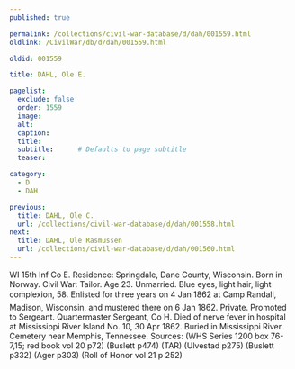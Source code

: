 ```yaml
---
published: true

permalink: /collections/civil-war-database/d/dah/001559.html
oldlink: /CivilWar/db/d/dah/001559.html

oldid: 001559

title: DAHL, Ole E.

pagelist:
  exclude: false
  order: 1559
  image: 
  alt:
  caption:
  title:
  subtitle:      # Defaults to page subtitle
  teaser:

category: 
  - D 
  - DAH

previous:
  title: DAHL, Ole C.
  url: /collections/civil-war-database/d/dah/001558.html  
next:
  title: DAHL, Ole Rasmussen
  url: /collections/civil-war-database/d/dah/001560.html   
---
```

WI 15th Inf Co E. Residence: Springdale, Dane County, Wisconsin. Born in Norway. Civil War: Tailor. Age 23. Unmarried. Blue eyes, light hair, light complexion, 5&#146;8&#148;. Enlisted for three years on 4 Jan 1862 at Camp Randall, Madison, Wisconsin, and mustered there on 6 Jan 1862. Private. Promoted to Sergeant. Quartermaster Sergeant, Co H. Died of nerve fever in hospital at Mississippi River Island No. 10, 30 Apr 1862. Buried in Mississippi River Cemetery near Memphis, Tennessee. Sources: (WHS Series 1200 box 76-7,15; red book vol 20 p72) (Buslett p474) (TAR) (Ulvestad p275) (Buslett p332) (Ager p303) (Roll of Honor vol 21 p 252)